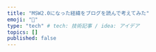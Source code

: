 ```yaml
---
title: "MSW2.0になった経緯をブログを読んで考えてみた"
emoji: "📌"
type: "tech" # tech: 技術記事 / idea: アイデア
topics: []
published: false
---
```


